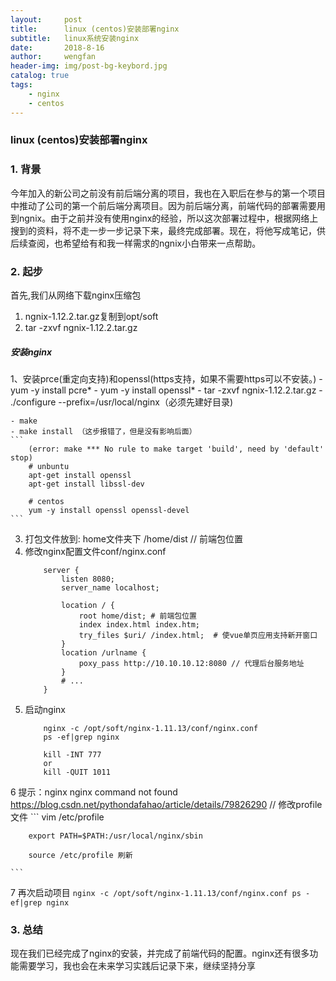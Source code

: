 ```yaml
---
layout:     post
title:      linux (centos)安装部署nginx
subtitle:   linux系统安装nginx
date:       2018-8-16
author:     wengfan
header-img: img/post-bg-keybord.jpg
catalog: true
tags:
    - nginx
    - centos
---
```

### linux (centos)安装部署nginx
### 1. 背景
今年加入的新公司之前没有前后端分离的项目，我也在入职后在参与的第一个项目中推动了公司的第一个前后端分离项目。因为前后端分离，前端代码的部署需要用到ngnix。由于之前并没有使用nginx的经验，所以这次部署过程中，根据网络上搜到的资料，将不走一步一步记录下来，最终完成部署。现在，将他写成笔记，供后续查阅，也希望给有和我一样需求的ngnix小白带来一点帮助。

### 2. 起步

首先,我们从网络下载nginx压缩包
1. ngnix-1.12.2.tar.gz复制到opt/soft
2. tar  -zxvf ngnix-1.12.2.tar.gz

##### 安装nginx
1、安装prce(重定向支持)和openssl(https支持，如果不需要https可以不安装。)
    - yum -y install pcre*
    - yum -y install openssl*
    - tar  -zxvf ngnix-1.12.2.tar.gz
    - ./configure --prefix=/usr/local/nginx（必须先建好目录)
                
    - make 
    - make install （这步报错了，但是没有影响后面）
    ```
        (error: make *** No rule to make target 'build', need by 'default' stop) 
        # unbuntu
        apt-get install openssl
        apt-get install libssl-dev

        # centos
        yum -y install openssl openssl-devel
    ```
3. 打包文件放到: home文件夹下 /home/dist // 前端包位置
4. 修改nginx配置文件conf/nginx.conf
    ```
        server {
            listen 8080;
            server_name localhost;
                
            location / {
                root home/dist; # 前端包位置
                index index.html index.htm;
                try_files $uri/ /index.html;  # 使vue单页应用支持新开窗口
            }
            location /urlname {
                poxy_pass http://10.10.10.12:8080 // 代理后台服务地址
            }
            # ...
        }
    ```
5. 启动nginx
    ```
        nginx -c /opt/soft/nginx-1.11.13/conf/nginx.conf
        ps -ef|grep nginx

        kill -INT 777 
        or
        kill -QUIT 1011
    ```
6  提示：nginx nginx command not found
        https://blog.csdn.net/pythondafahao/article/details/79826290
        // 修改profile文件
    ```
        vim /etc/profile
        
        export PATH=$PATH:/usr/local/nginx/sbin
        
        source /etc/profile 刷新
        
    ```
 7  再次启动项目
    ```
        nginx -c /opt/soft/nginx-1.11.13/conf/nginx.conf
        ps -ef|grep nginx
    ```
### 3. 总结
现在我们已经完成了nginx的安装，并完成了前端代码的配置。nginx还有很多功能需要学习，我也会在未来学习实践后记录下来，继续坚持分享